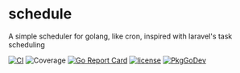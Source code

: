 # schedule
A simple scheduler for golang, like cron, inspired with laravel's task scheduling

[![CI](https://github.com/iflamed/schedule/actions/workflows/ci.yml/badge.svg)](https://github.com/iflamed/schedule/actions/workflows/ci.yml) 
![Coverage](https://img.shields.io/badge/Coverage-100.0%25-brightgreen)
[![Go Report Card](https://goreportcard.com/badge/github.com/iflamed/schedule)](https://goreportcard.com/report/github.com/iflamed/schedule) 
[![license](http://img.shields.io/badge/license-MIT-red.svg?style=flat)](https://raw.githubusercontent.com/iflamed/schedule/master/LICENSE) 
[![PkgGoDev](https://pkg.go.dev/badge/github.com/iflamed/schedule)](https://pkg.go.dev/github.com/iflamed/schedule)

